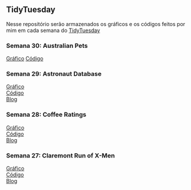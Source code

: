 ## TidyTuesday

Nesse repositório serão armazenados os gráficos e os códigos feitos por mim em cada semana do [TidyTuesday](https://github.com/rfordatascience/tidytuesday/blob/master/README.md)

### Semana 30: Australian Pets

[Gráfico]()
[Código](https://github.com/pedrodrocha/TidyTuesday/blob/master/21-07-2020_Australian_Pets/code/21-07-2020_Australian_Pets.R)

### Semana 29: Astronaut Database

[Gráfico](https://raw.githubusercontent.com/pedrodrocha/TidyTuesday/master/14-07-2020_Astronaut_database/plot/14-07-2020_Astronaut-Database.png)  
[Código](https://github.com/pedrodrocha/TidyTuesday/blob/master/14-07-2020_Astronaut_database/code/14-07-2020_Astronaut_database.R)  
[Blog](http://pedrodrocha.com/2020-07-16-TidyTuesday_3/)

### Semana 28: Coffee Ratings

[Gráfico](https://raw.githubusercontent.com/pedrodrocha/TidyTuesday/master/07-07-2020_Coffee%20ratings/plot/07-07-2020.gif)  
[Código](https://github.com/pedrodrocha/TidyTuesday/blob/master/07-07-2020_Coffee%20ratings/code/07-07-2020.R)  
[Blog](http://pedrodrocha.com/2020-07-07-TidyTuesday_2/)

### Semana 27: Claremont Run of X-Men

[Gráfico](https://raw.githubusercontent.com/pedrodrocha/TIdyTuesday-pedro_drocha/master/30-06-2020_The_Claremont_Run/graphs/30-06-2020.png?token=APBPDEAKPTG4653OEOA5R227APOMC)  
[Código](https://github.com/pedrodrocha/TIdyTuesday-pedro_drocha/blob/master/30-06-2020_The_Claremont_Run/code/30-06-2020.R)  
[Blog](http://pedrodrocha.com/2020-07-01-TidyTuesday_1/)
